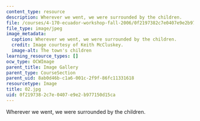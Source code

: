 ```yaml
---
content_type: resource
description: Wherever we went, we were surrounded by the children.
file: /courses/4-170-ecuador-workshop-fall-2006/0f2197382c7e0407e9e2b977150d15ca_02.jpg
file_type: image/jpeg
image_metadata:
  caption: Wherever we went, we were surrounded by the children.
  credit: Image courtesy of Keith McCluskey.
  image-alt: The town's children
learning_resource_types: []
ocw_type: OCWImage
parent_title: Image Gallery
parent_type: CourseSection
parent_uid: 8ab0d46b-c1a6-001c-2f9f-86fc11331618
resourcetype: Image
title: 02.jpg
uid: 0f219738-2c7e-0407-e9e2-b977150d15ca
---
```

Wherever we went, we were surrounded by the children.

